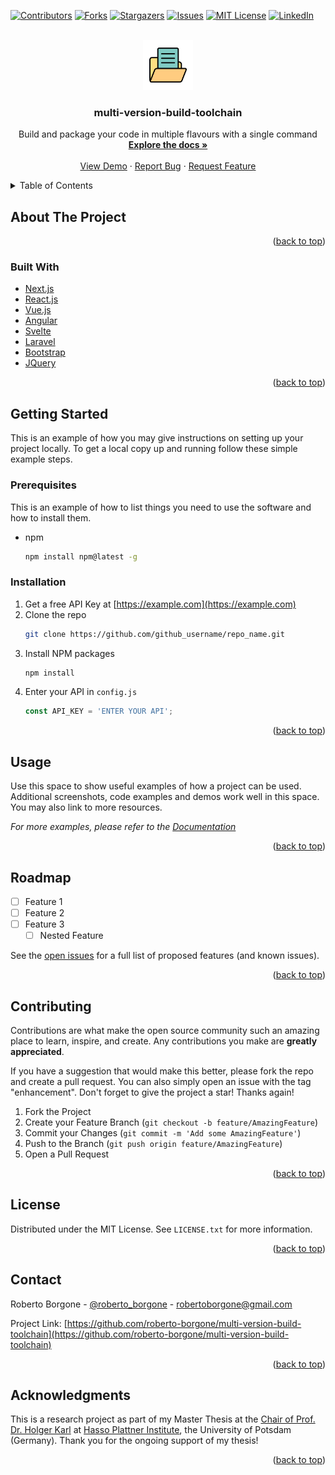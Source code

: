 <div id="top"></div>

[![Contributors][contributors-shield]][contributors-url]
[![Forks][forks-shield]][forks-url]
[![Stargazers][stars-shield]][stars-url]
[![Issues][issues-shield]][issues-url]
[![MIT License][license-shield]][license-url]
[![LinkedIn][linkedin-shield]][linkedin-url]


<br />
<div align="center">
  <a href="https://github.com/roberto-borgone/multi-version-build-toolchain">
    <img src="images/logo.png" alt="Logo" width="80" height="80">
  </a>

<h3 align="center">multi-version-build-toolchain</h3>

  <p align="center">
    Build and package your code in multiple flavours with a single command
    <br />
    <a href="https://github.com/roberto-borgone/multi-version-build-toolchain"><strong>Explore the docs »</strong></a>
    <br />
    <br />
    <a href="https://github.com/roberto-borgone/multi-version-build-toolchain">View Demo</a>
    ·
    <a href="https://github.com/roberto-borgone/multi-version-build-toolchain/issues">Report Bug</a>
    ·
    <a href="https://github.com/roberto-borgone/multi-version-build-toolchain/issues">Request Feature</a>
  </p>
</div>


<details>
  <summary>Table of Contents</summary>
  <ol>
    <li>
      <a href="#about-the-project">About The Project</a>
      <ul>
        <li><a href="#built-with">Built With</a></li>
      </ul>
    </li>
    <li>
      <a href="#getting-started">Getting Started</a>
      <ul>
        <li><a href="#prerequisites">Prerequisites</a></li>
        <li><a href="#installation">Installation</a></li>
      </ul>
    </li>
    <li><a href="#usage">Usage</a></li>
    <li><a href="#roadmap">Roadmap</a></li>
    <li><a href="#contributing">Contributing</a></li>
    <li><a href="#license">License</a></li>
    <li><a href="#contact">Contact</a></li>
    <li><a href="#acknowledgments">Acknowledgments</a></li>
  </ol>
</details>


## About The Project

<!--[![Product Name Screen Shot][product-screenshot]](https://example.com)-->


<p align="right">(<a href="#top">back to top</a>)</p>



### Built With

* [Next.js](https://nextjs.org/)
* [React.js](https://reactjs.org/)
* [Vue.js](https://vuejs.org/)
* [Angular](https://angular.io/)
* [Svelte](https://svelte.dev/)
* [Laravel](https://laravel.com)
* [Bootstrap](https://getbootstrap.com)
* [JQuery](https://jquery.com)

<p align="right">(<a href="#top">back to top</a>)</p>


## Getting Started

This is an example of how you may give instructions on setting up your project locally.
To get a local copy up and running follow these simple example steps.

### Prerequisites

This is an example of how to list things you need to use the software and how to install them.
* npm
  ```sh
  npm install npm@latest -g
  ```

### Installation

1. Get a free API Key at [https://example.com](https://example.com)
2. Clone the repo
   ```sh
   git clone https://github.com/github_username/repo_name.git
   ```
3. Install NPM packages
   ```sh
   npm install
   ```
4. Enter your API in `config.js`
   ```js
   const API_KEY = 'ENTER YOUR API';
   ```

<p align="right">(<a href="#top">back to top</a>)</p>


## Usage

Use this space to show useful examples of how a project can be used. Additional screenshots, code examples and demos work well in this space. You may also link to more resources.

_For more examples, please refer to the [Documentation](https://example.com)_

<p align="right">(<a href="#top">back to top</a>)</p>


## Roadmap

- [ ] Feature 1
- [ ] Feature 2
- [ ] Feature 3
    - [ ] Nested Feature

See the [open issues](https://github.com/github_username/repo_name/issues) for a full list of proposed features (and known issues).

<p align="right">(<a href="#top">back to top</a>)</p>


## Contributing

Contributions are what make the open source community such an amazing place to learn, inspire, and create. Any contributions you make are **greatly appreciated**.

If you have a suggestion that would make this better, please fork the repo and create a pull request. You can also simply open an issue with the tag "enhancement".
Don't forget to give the project a star! Thanks again!

1. Fork the Project
2. Create your Feature Branch (`git checkout -b feature/AmazingFeature`)
3. Commit your Changes (`git commit -m 'Add some AmazingFeature'`)
4. Push to the Branch (`git push origin feature/AmazingFeature`)
5. Open a Pull Request

<p align="right">(<a href="#top">back to top</a>)</p>


## License

Distributed under the MIT License. See `LICENSE.txt` for more information.

<p align="right">(<a href="#top">back to top</a>)</p>


## Contact

Roberto Borgone - [@roberto_borgone](https://twitter.com/roberto_borgone) - robertoborgone@gmail.com

Project Link: [https://github.com/roberto-borgone/multi-version-build-toolchain](https://github.com/roberto-borgone/multi-version-build-toolchain)

<p align="right">(<a href="#top">back to top</a>)</p>


## Acknowledgments

This is a research project as part of my Master Thesis at the [Chair of Prof. Dr. Holger Karl](https://www.hpi.de/karl/people/holger-karl.html) at [Hasso Plattner Institute](https://www.hpi.de), the University of Potsdam (Germany). Thank you for the ongoing support of my thesis!

<p align="right">(<a href="#top">back to top</a>)</p>




[contributors-shield]: https://img.shields.io/github/contributors/roberto-borgone/multi-version-build-toolchain.svg?style=for-the-badge
[contributors-url]: https://github.com/roberto-borgone/multi-version-build-toolchain/graphs/contributors
[forks-shield]: https://img.shields.io/github/forks/roberto-borgone/multi-version-build-toolchain.svg?style=for-the-badge
[forks-url]: https://github.com/roberto-borgone/multi-version-build-toolchain/network/members
[stars-shield]: https://img.shields.io/github/stars/roberto-borgone/multi-version-build-toolchain.svg?style=for-the-badge
[stars-url]: https://github.com/roberto-borgone/multi-version-build-toolchain/stargazers
[issues-shield]: https://img.shields.io/github/issues/roberto-borgone/multi-version-build-toolchain.svg?style=for-the-badge
[issues-url]: https://github.com/roberto-borgone/multi-version-build-toolchain/issues
[license-shield]: https://img.shields.io/github/license/roberto-borgone/multi-version-build-toolchain.svg?style=for-the-badge
[license-url]: https://github.com/roberto-borgone/multi-version-build-toolchain/blob/master/LICENSE.txt
[linkedin-shield]: https://img.shields.io/badge/-LinkedIn-black.svg?style=for-the-badge&logo=linkedin&colorB=555
[linkedin-url]: https://linkedin.com/in/roberto-borgone-0b0b90149
[product-screenshot]: images/screenshot.png
